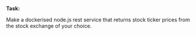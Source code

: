 **Task:** 

Make a dockerised node.js rest service that returns stock ticker prices from the stock exchange of your choice.